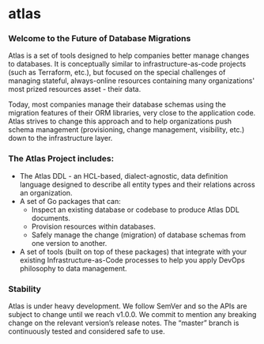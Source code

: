 # atlas

### Welcome to the Future of Database Migrations
Atlas is a set of tools designed to help companies better manage changes to databases.
It is conceptually similar to infrastructure-as-code projects (such as Terraform, etc.),
but focused on the special challenges of managing stateful, always-online resources
containing many organizations' most prized resources asset - their data.

Today, most companies manage their database schemas using the migration features of
their ORM libraries, very close to the application code. Atlas strives to change this 
approach and to help organizations push schema management (provisioning, change management, 
visibility, etc.) down to the infrastructure layer.

### The Atlas Project includes:
* The Atlas DDL - an HCL-based, dialect-agnostic, data definition language designed to 
  describe all entity types and their relations across an organization.
* A set of Go packages that can:
    * Inspect an existing database or codebase to produce Atlas DDL documents.
    * Provision resources within databases.
    * Safely manage the change (migration) of database schemas from one version to another.
* A set of tools (built on top of these packages) that integrate with your existing 
  Infrastructure-as-Code processes to help you apply DevOps philosophy to data management.

### Stability
Atlas is under heavy development.  We follow SemVer and so the APIs are subject to change until we reach v1.0.0.  We commit to mention any breaking change on the relevant version’s release notes. The “master” branch is continuously tested and considered safe to use.
